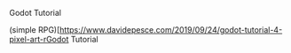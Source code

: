 Godot Tutorial

(simple RPG)[https://www.davidepesce.com/2019/09/24/godot-tutorial-4-pixel-art-rGodot Tutorial


